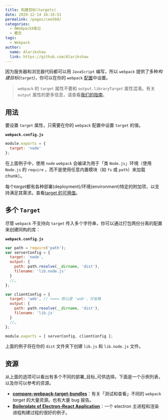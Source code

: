 ```yaml
---
title: 构建目标(targets)
date: 2020-12-14 16:16:51
permalink: /pages/cee560/
categories:
  - 《Webpack》笔记
  - 概念
tags: 
  - Webpack 
author: 
  name: Alarikshaw
  link: https://github.com/Alarikshaw
---
```


因为服务器和浏览器代码都可以用 `JavaScript` 编写，所以 `webpack` 提供了多种*构建目标(`target`)*，你可以在你的 `webpack` [配置](https://www.webpackjs.com/configuration)中设置。

> `webpack` 的 `target` 属性不要和 `output.libraryTarget` 属性混淆。有关 `output` 属性的更多信息，请查看[我们的指南](https://www.webpackjs.com/concepts/output)。

## 用法

要设置 `target` 属性，只需要在你的 `webpack` 配置中设置 `target` 的值。

**`webpack.config.js`**

```js
module.exports = {
  target: 'node'
};
```

在上面例子中，使用 `node` `webpack` 会编译为用于「类 `Node.js`」环境（使用 `Node.js` 的 `require` ，而不是使用任意内置模块（如 `fs` 或 `path`）来加载 chunk）。

每个*target*都有各种部署(deployment)/环境(environment)特定的附加项，以支持满足其需求。查看[target 的可用值](https://www.webpackjs.com/configuration/target)。

## 多个 `Target`

尽管 `webpack` 不支持向 `target` 传入多个字符串，你可以通过打包两份分离的配置来创建同构的库：

**`webpack.config.js`**

```js
var path = require('path');
var serverConfig = {
  target: 'node',
  output: {
    path: path.resolve(__dirname, 'dist'),
    filename: 'lib.node.js'
  }
  //…
};

var clientConfig = {
  target: 'web', // <=== 默认是 'web'，可省略
  output: {
    path: path.resolve(__dirname, 'dist'),
    filename: 'lib.js'
  }
  //…
};

module.exports = [ serverConfig, clientConfig ];
```

上面的例子将在你的 `dist` 文件夹下创建 `lib.js` 和 `lib.node.js` 文件。

## 资源

从上面的选项可以看出有多个不同的部署_目标_可供选择。下面是一个示例列表，以及你可以参考的资源。

- **[compare-webpack-target-bundles](https://github.com/TheLarkInn/compare-webpack-target-bundles)**：有关「测试和查看」不同的 `webpack` *target* 的大量资源。也有大量 bug 报告。
- **[Boilerplate of Electron-React Application](https://github.com/chentsulin/electron-react-boilerplate)**：一个 electron 主进程和渲染进程构建过程的很好的例子。